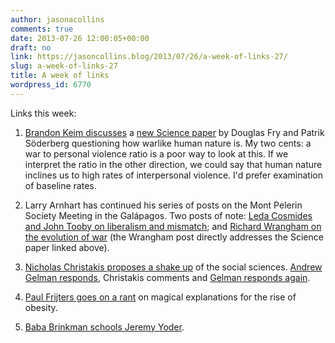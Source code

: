 ```yaml
---
author: jasonacollins
comments: true
date: 2013-07-26 12:00:05+00:00
draft: no
link: https://jasoncollins.blog/2013/07/26/a-week-of-links-27/
slug: a-week-of-links-27
title: A week of links
wordpress_id: 6770
---
```


Links this week:



	
  1. [Brandon Keim discusses](http://www.wired.com/wiredscience/2013/07/to-war-is-human-perhaps-not/) a [new Science paper](https://www.sciencemag.org/content/341/6143/270) by Douglas Fry and Patrik Söderberg questioning how warlike human nature is. My two cents: a war to personal violence ratio is a poor way to look at this. If we interpret the ratio in the other direction, we could say that human nature inclines us to high rates of interpersonal violence. I'd prefer examination of baseline rates.

	
  2. Larry Arnhart has continued his series of posts on the Mont Pelerin Society Meeting in the Galápagos. Two posts of note: [Leda Cosmides and John Tooby on liberalism and mismatch](http://darwinianconservatism.blogspot.com.au/2013/07/the-mps-in-galapagos-evolutionary.html); and [Richard Wrangham on the evolution of war](http://darwinianconservatism.blogspot.com.au/2013/07/the-mps-in-galapagos-11-wrangham-on.html) (the Wrangham post directly addresses the Science paper linked above).

	
  3. [Nicholas Christakis proposes a shake up](http://www.nytimes.com/2013/07/21/opinion/sunday/lets-shake-up-the-social-sciences.html) of the social sciences. [Andrew Gelman responds](http://andrewgelman.com/2013/07/21/defensive-political-science-responds-defensively-to-an-attack-on-social-science/), Christakis comments and [Gelman responds again](http://andrewgelman.com/2013/07/23/christakis-response-to-my-comment-on-his-comments-on-social-science/).

	
  4. [Paul Frijters goes on a rant](http://economics.com.au/?p=9778) on magical explanations for the rise of obesity.

	
  5. [Baba Brinkman schools Jeremy Yoder](http://www.bababrinkman.com/i-want-jeremy-yoders-money/).


